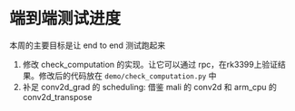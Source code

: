 # 端到端测试进度

本周的主要目标是让 end to end 测试跑起来

1. 修改 check_computation 的实现。让它可以通过 rpc，在rk3399上验证结果。修改后的代码放在 `demo/check_computation.py` 中
2. 补足 conv2d_grad 的 scheduling: 借鉴 mali 的 conv2d 和 arm_cpu 的 conv2d_transpose
